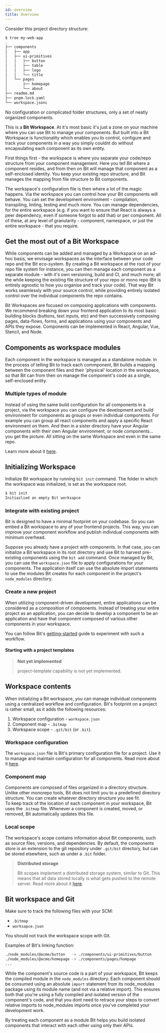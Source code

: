 ```yaml
---
id: overview
title: Overview
---
```


Consider this project directory structure:

```sh
$ tree my-web-app
.
├── components
│   ├── app
│   ├── ui-primitives
│   │   ├── button
│   │   ├── table
│   │   ├── logo
│   │   └── title
│   └── pages
│       ├── homepage
│       └── about
├── readme.md
├── pnpm-lock.yaml
└── workspace.jsonc
```

No configuration or complicated folder structures, only a set of neatly organized components.

This is a **Bit Workspace**. At it's most basic it's just a zone on your machine where you can use Bit to manage your components. But built into a Bit Workspace is functionality which enables you to control, configure and track your components in a way you simply couldnt do without encapsulating each component as its own entity.

First things first - the workspace is where you separate your code/repo structure from your component management. Here you tell Bit where a component resides, and from then on Bit will manage that component as a self-enclosed identity. You keep your existing repo structure, and Bit manages the mapping from file structure to Bit components.

The workspace's configuration file is then where a lot of the magic happens. Via the workspace you can control how your Bit components will behave. You can set the development environment - compilation, transpiling, linting, testing and much more. You can manage dependencies, for the entire workspace (e.g. if you want to ensure that React is always a peer dependency, even if someone forgot to add that) or per component. All of these, at any level of granularity - component, namespace, or just the entire workspace - that you require. 

## Get the most out of a Bit Workspace

While components can be added and managed by a Workspace on an ad-hoc basis, we envisage workspaces as the interface between your code repo and the Bit eco-system. By creating a Bit workspace at the root of your repo file system for instance, you can then manage each component as a separate module - with it's own versioning, build and CI, and much more; all the while keeping the existing file structure of your repo or mono repo (Bit is entirely agnostic to how you organise and track your code). That way Bit works seamlessly with your source control, while providing entirely isolated control over the individual components the repo contains.

Bit Workspaces are focused on composing applications with components. We recommend breaking down your frontend application to its most basic building blocks (buttons, text inputs, etc) and then successively composing pages, data-flows, forms, and applications using your components and APIs they expose. Components can be implemented in React, Angular, Vue, Stencil, and Node.

## Components as workspace modules

Each component in the workspace is managed as a standalone module. In the process of telling Bit to track each commponent, Bit builds a mapping between the component files and their 'physical' location in the workspace, so that Bit can from then on manage the component's code as a single, self-enclosed entity. 

### Multiple types of module

Instead of using the same build configuration for all components in a project, via the workspace you can configure the development and build environment for components as groups or even individual components. For example you can group all react components and apply a specific React environment on them. And then in a sister directory have your Angular components with their own Angular environment, or node components... you get the picture. All sitting on the same Workspace and even in the same repo.

Learn more about it [here](/docs/environment/overview#how-environments-work).

## Initializing Workspace

Initialize Bit workspace by running `bit init` command. The folder in which the workspace was initialized, is set as the workspace root.

```sh
$ bit init
Initiazlied an empty Bit worksapce
```

### Integrate with existing project

Bit is designed to have a minimal footprint on your codebase. So you can embed a Bit workspace to any of your frontend projects. This way, you can improve your component workflow and publish individual components with minimum overhead.

Suppose you already have a project with components. In that case, you can initialize a Bit workspace in its root directory and use Bit to harvest pre-existing components using the `bit add` command. Once managed by Bit, you can use the `workspace.json` file to apply configurations for your components. The application itself can use the absolute import statements to use the modules Bit creates for each component in the project's `node_modules` directory.

### Create a new project

When utilizing component-driven development, entire applications can be considered as a composition of components. Instead of treating your entire project as an application, you can decide to develop a component to be an application and have that component composed of various other components in your workspace.

You can follow Bit's [getting-started](/docs/getting-started/quick-start) guide to experiment with such a workflow.

#### Starting with a project templates

> **Not yet implemented**
>
> project-template capability is not yet implemented.

## Workspace contents

When initializing a Bit workspace, you can manage individual components using a centralized workflow and configuration. Bit's footprint on a project is rather small, as it adds the following resources:

1. Workspace configuration - `workspace.json`
1. Component map - `.bitmap`
1. Workspace scope - `.git/bit` (or `.bit`).

### Workspace configuration

The `workspace.json` file is Bit's primary configuration file for a project. Use it to manage and maintain configuration for all components. Read more about it [here](/docs/component/component-json).

### Component map

Components are composed of files organized in a directory structure. Unlike other monorepo tools, Bit does not limit you to a predefined directory structure. You can create whatever directory structure you see fit.  
To keep track of the location of each component in your workspace, Bit uses the `.bitmap` file. Whenever a component is created, moved, or removed, Bit automatically updates this file.

### Local scope

The workspace's scope contains information about Bit components, such as source files, versions, and dependencies. By default, the components store is an extension to the git repository under `.git/bit` directory, but can be stored elsewhere, such as under a `.bit` folder.

> **Distributed storage**
>
> Bit scopes implement a distributed storage system, similar to Git. This means that all data stored locally is what gets pushed to the remote server. Read more about it [here](/docs/scope/overview).

## Bit workspace and Git

Make sure to track the following files with your SCM:

- `.bitmap`
- `worksapce.json`

You should not track the workspace scope with Git.


Examples of Bit's linking function:
```sh
./node_modules/@acme/button   -> ./components/ui-primitives/button
./node_modules/@acme/homepage -> ./components/pages/hompage
...
```


While the component's source code is a part of your workspace, Bit keeps the compiled module in the `node_modules` directory. Each component should be consumed using an absolute `import` statement from its node_modules package using its module name (and not via a relative import). This ensures both that you're using a fully compiled and isolated version of the component's code, and that you dont need to retrace your steps to convert relative imports to node_modules imports once you've completed your development work.
 
By treating each component as a module Bit helps you build isolated components that interact with each other using only their APIs.